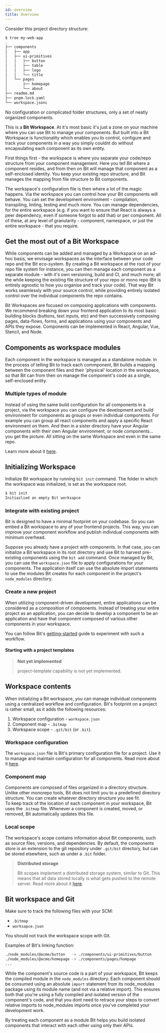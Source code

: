 ```yaml
---
id: overview
title: Overview
---
```


Consider this project directory structure:

```sh
$ tree my-web-app
.
├── components
│   ├── app
│   ├── ui-primitives
│   │   ├── button
│   │   ├── table
│   │   ├── logo
│   │   └── title
│   └── pages
│       ├── homepage
│       └── about
├── readme.md
├── pnpm-lock.yaml
└── workspace.jsonc
```

No configuration or complicated folder structures, only a set of neatly organized components.

This is a **Bit Workspace**. At it's most basic it's just a zone on your machine where you can use Bit to manage your components. But built into a Bit Workspace is functionality which enables you to control, configure and track your components in a way you simply couldnt do without encapsulating each component as its own entity.

First things first - the workspace is where you separate your code/repo structure from your component management. Here you tell Bit where a component resides, and from then on Bit will manage that component as a self-enclosed identity. You keep your existing repo structure, and Bit manages the mapping from file structure to Bit components.

The workspace's configuration file is then where a lot of the magic happens. Via the workspace you can control how your Bit components will behave. You can set the development environment - compilation, transpiling, linting, testing and much more. You can manage dependencies, for the entire workspace (e.g. if you want to ensure that React is always a peer dependency, even if someone forgot to add that) or per component. All of these, at any level of granularity - component, namespace, or just the entire workspace - that you require. 

## Get the most out of a Bit Workspace

While components can be added and managed by a Workspace on an ad-hoc basis, we envisage workspaces as the interface between your code repo and the Bit eco-system. By creating a Bit workspace at the root of your repo file system for instance, you can then manage each component as a separate module - with it's own versioning, build and CI, and much more; all the while keeping the existing file structure of your repo or mono repo (Bit is entirely agnostic to how you organise and track your code). That way Bit works seamlessly with your source control, while providing entirely isolated control over the individual components the repo contains.

Bit Workspaces are focused on composing applications with components. We recommend breaking down your frontend application to its most basic building blocks (buttons, text inputs, etc) and then successively composing pages, data-flows, forms, and applications using your components and APIs they expose. Components can be implemented in React, Angular, Vue, Stencil, and Node.

## Components as workspace modules

Each component in the workspace is managed as a standalone module. In the process of telling Bit to track each commponent, Bit builds a mapping between the component files and their 'physical' location in the workspace, so that Bit can from then on manage the component's code as a single, self-enclosed entity. 

### Multiple types of module

Instead of using the same build configuration for all components in a project, via the workspace you can configure the development and build environment for components as groups or even individual components. For example you can group all react components and apply a specific React environment on them. And then in a sister directory have your Angular components with their own Angular environment, or node components... you get the picture. All sitting on the same Workspace and even in the same repo.

Learn more about it [here](/docs/environment/overview#how-environments-work).

## Initializing Workspace

Initialize Bit workspace by running `bit init` command. The folder in which the workspace was initialized, is set as the workspace root.

```sh
$ bit init
Initiazlied an empty Bit worksapce
```

### Integrate with existing project

Bit is designed to have a minimal footprint on your codebase. So you can embed a Bit workspace to any of your frontend projects. This way, you can improve your component workflow and publish individual components with minimum overhead.

Suppose you already have a project with components. In that case, you can initialize a Bit workspace in its root directory and use Bit to harvest pre-existing components using the `bit add` command. Once managed by Bit, you can use the `workspace.json` file to apply configurations for your components. The application itself can use the absolute import statements to use the modules Bit creates for each component in the project's `node_modules` directory.

### Create a new project

When utilizing component-driven development, entire applications can be considered as a composition of components. Instead of treating your entire project as an application, you can decide to develop a component to be an application and have that component composed of various other components in your workspace.

You can follow Bit's [getting-started](/docs/getting-started/quick-start) guide to experiment with such a workflow.

#### Starting with a project templates

> **Not yet implemented**
>
> project-template capability is not yet implemented.

## Workspace contents

When initializing a Bit workspace, you can manage individual components using a centralized workflow and configuration. Bit's footprint on a project is rather small, as it adds the following resources:

1. Workspace configuration - `workspace.json`
1. Component map - `.bitmap`
1. Workspace scope - `.git/bit` (or `.bit`).

### Workspace configuration

The `workspace.json` file is Bit's primary configuration file for a project. Use it to manage and maintain configuration for all components. Read more about it [here](/docs/component/component-json).

### Component map

Components are composed of files organized in a directory structure. Unlike other monorepo tools, Bit does not limit you to a predefined directory structure. You can create whatever directory structure you see fit.  
To keep track of the location of each component in your workspace, Bit uses the `.bitmap` file. Whenever a component is created, moved, or removed, Bit automatically updates this file.

### Local scope

The workspace's scope contains information about Bit components, such as source files, versions, and dependencies. By default, the components store is an extension to the git repository under `.git/bit` directory, but can be stored elsewhere, such as under a `.bit` folder.

> **Distributed storage**
>
> Bit scopes implement a distributed storage system, similar to Git. This means that all data stored locally is what gets pushed to the remote server. Read more about it [here](/docs/scope/overview).

## Bit workspace and Git

Make sure to track the following files with your SCM:

- `.bitmap`
- `worksapce.json`

You should not track the workspace scope with Git.


Examples of Bit's linking function:
```sh
./node_modules/@acme/button   -> ./components/ui-primitives/button
./node_modules/@acme/homepage -> ./components/pages/hompage
...
```


While the component's source code is a part of your workspace, Bit keeps the compiled module in the `node_modules` directory. Each component should be consumed using an absolute `import` statement from its node_modules package using its module name (and not via a relative import). This ensures both that you're using a fully compiled and isolated version of the component's code, and that you dont need to retrace your steps to convert relative imports to node_modules imports once you've completed your development work.
 
By treating each component as a module Bit helps you build isolated components that interact with each other using only their APIs.